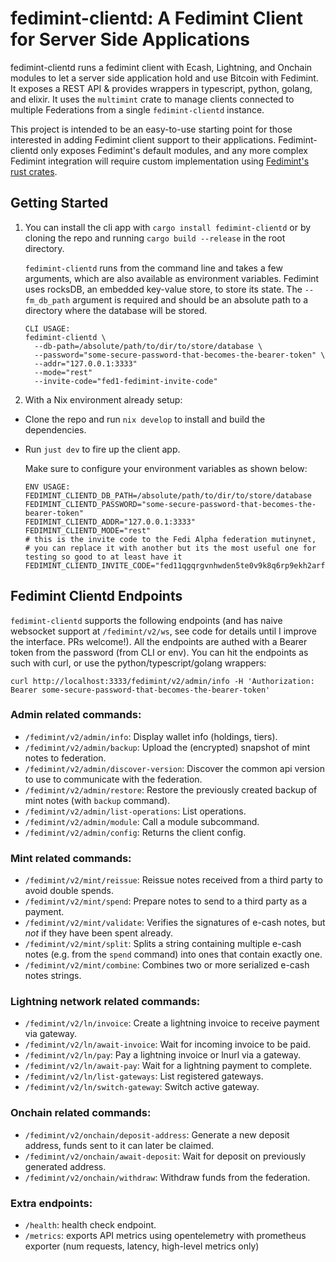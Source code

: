 # fedimint-clientd: A Fedimint Client for Server Side Applications

fedimint-clientd runs a fedimint client with Ecash, Lightning, and Onchain modules to let a server side application hold and use Bitcoin with Fedimint. It exposes a REST API & provides wrappers in typescript, python, golang, and elixir. It uses the `multimint` crate to manage clients connected to multiple Federations from a single `fedimint-clientd` instance.

This project is intended to be an easy-to-use starting point for those interested in adding Fedimint client support to their applications. Fedimint-clientd only exposes Fedimint's default modules, and any more complex Fedimint integration will require custom implementation using [Fedimint's rust crates](https://github.com/fedimint/fedimint).

## Getting Started

1. You can install the cli app with `cargo install fedimint-clientd` or by cloning the repo and running `cargo build --release` in the root directory.

    `fedimint-clientd` runs from the command line and takes a few arguments, which are also available as environment variables. Fedimint uses rocksDB, an embedded key-value store, to store its state. The `--fm_db_path` argument is required and should be an absolute path to a directory where the database will be stored.

    ```shell
    CLI USAGE:
    fedimint-clientd \
      --db-path=/absolute/path/to/dir/to/store/database \
      --password="some-secure-password-that-becomes-the-bearer-token" \
      --addr="127.0.0.1:3333"
      --mode="rest"
      --invite-code="fed1-fedimint-invite-code"
    ```

2. With a Nix environment already setup:
- Clone the repo and run `nix develop` to install and build the dependencies.
- Run `just dev` to fire up the client app.

  Make sure to configure your environment variables as shown below:

  ```shell
  ENV USAGE:
  FEDIMINT_CLIENTD_DB_PATH=/absolute/path/to/dir/to/store/database
  FEDIMINT_CLIENTD_PASSWORD="some-secure-password-that-becomes-the-bearer-token"
  FEDIMINT_CLIENTD_ADDR="127.0.0.1:3333"
  FEDIMINT_CLIENTD_MODE="rest"
  # this is the invite code to the Fedi Alpha federation mutinynet,
  # you can replace it with another but its the most useful one for testing so good to at least have it
  FEDIMINT_CLIENTD_INVITE_CODE="fed11qgqrgvnhwden5te0v9k8q6rp9ekh2arfdeukuet595cr2ttpd3jhq6rzve6zuer9wchxvetyd938gcewvdhk6tcqqysptkuvknc7erjgf4em3zfh90kffqf9srujn6q53d6r056e4apze5cw27h75"
  ```

## Fedimint Clientd Endpoints

`fedimint-clientd` supports the following endpoints (and has naive websocket support at `/fedimint/v2/ws`, see code for details until I improve the interface. PRs welcome!). All the endpoints are authed with a Bearer token from the password (from CLI or env). You can hit the endpoints as such with curl, or use the python/typescript/golang wrappers:

```
curl http://localhost:3333/fedimint/v2/admin/info -H 'Authorization: Bearer some-secure-password-that-becomes-the-bearer-token'
```

### Admin related commands:

- `/fedimint/v2/admin/info`: Display wallet info (holdings, tiers).
- `/fedimint/v2/admin/backup`: Upload the (encrypted) snapshot of mint notes to federation.
- `/fedimint/v2/admin/discover-version`: Discover the common api version to use to communicate with the federation.
- `/fedimint/v2/admin/restore`: Restore the previously created backup of mint notes (with `backup` command).
- `/fedimint/v2/admin/list-operations`: List operations.
- `/fedimint/v2/admin/module`: Call a module subcommand.
- `/fedimint/v2/admin/config`: Returns the client config.

### Mint related commands:

- `/fedimint/v2/mint/reissue`: Reissue notes received from a third party to avoid double spends.
- `/fedimint/v2/mint/spend`: Prepare notes to send to a third party as a payment.
- `/fedimint/v2/mint/validate`: Verifies the signatures of e-cash notes, but _not_ if they have been spent already.
- `/fedimint/v2/mint/split`: Splits a string containing multiple e-cash notes (e.g. from the `spend` command) into ones that contain exactly one.
- `/fedimint/v2/mint/combine`: Combines two or more serialized e-cash notes strings.

### Lightning network related commands:

- `/fedimint/v2/ln/invoice`: Create a lightning invoice to receive payment via gateway.
- `/fedimint/v2/ln/await-invoice`: Wait for incoming invoice to be paid.
- `/fedimint/v2/ln/pay`: Pay a lightning invoice or lnurl via a gateway.
- `/fedimint/v2/ln/await-pay`: Wait for a lightning payment to complete.
- `/fedimint/v2/ln/list-gateways`: List registered gateways.
- `/fedimint/v2/ln/switch-gateway`: Switch active gateway.

### Onchain related commands:

- `/fedimint/v2/onchain/deposit-address`: Generate a new deposit address, funds sent to it can later be claimed.
- `/fedimint/v2/onchain/await-deposit`: Wait for deposit on previously generated address.
- `/fedimint/v2/onchain/withdraw`: Withdraw funds from the federation.

### Extra endpoints:

- `/health`: health check endpoint.
- `/metrics`: exports API metrics using opentelemetry with prometheus exporter (num requests, latency, high-level metrics only)
